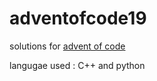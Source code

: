 # adventofcode19

solutions for [advent of code](https://adventofcode.com)

langugae used : C++ and python
